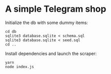 # A simple Telegram shop

Initialize the db with some dummy items:

```
cd db
sqlite3 database.sqlite < schema.sql
sqlite3 database.sqlite < seed.sql
cd ..
```

Install dependencies and launch the scraper:

```
yarn
node index.js
```
